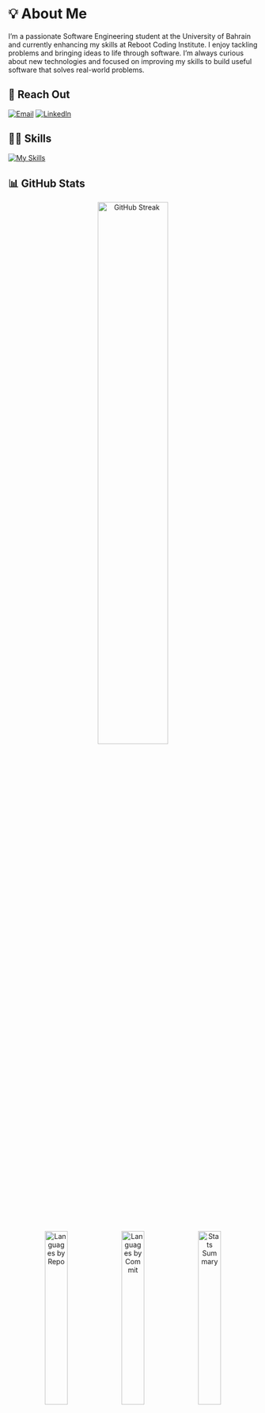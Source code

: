 # 💡 About Me

I’m a passionate Software Engineering student at the University of Bahrain and currently enhancing my skills at Reboot Coding Institute. I enjoy tackling problems and bringing ideas to life through software. I’m always curious about new technologies and focused on improving my skills to build useful software that solves real-world problems.

## 💬 Reach Out

[![Email](https://skillicons.dev/icons?i=gmail)](mailto:fatimaalsayed075@gmail.com) [![LinkedIn](https://skillicons.dev/icons?i=linkedin)](https://www.linkedin.com/in/fatima-sayed-saeed-07ba22337)  


## 👩‍💻 Skills  

[![My Skills](https://skillicons.dev/icons?i=go,js,php,java,html,css,tailwind,react,nextjs,mysql,sqlite,docker)](https://skillicons.dev)  


## 📊 GitHub Stats

<p align="center">
  <img src="https://github-readme-streak-stats.herokuapp.com/?user=fatimasayed75&theme=tokyonight&hide_border=true" alt="GitHub Streak" width="53%" />
</p>

<p align="center">
  <img src="http://github-profile-summary-cards.vercel.app/api/cards/repos-per-language?username=fatimasayed75&theme=tokyonight" alt="Languages by Repo" width="30%" />
  <img src="http://github-profile-summary-cards.vercel.app/api/cards/most-commit-language?username=fatimasayed75&theme=tokyonight" alt="Languages by Commit" width="30%" />
  <img src="http://github-profile-summary-cards.vercel.app/api/cards/stats?username=fatimasayed75&theme=tokyonight" alt="Stats Summary" width="30%" />
</p>


